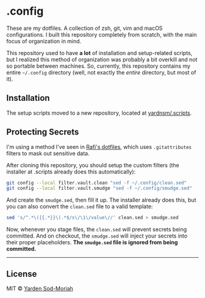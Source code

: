 # .config

These are my dotfiles. A collection of zsh, git, vim and macOS configurations. I built this
repository completely from scratch, with the main focus of organization in mind.

This repository used to have **a lot** of installation and setup-related scripts, but I realized
this method of organization was probably a bit overkill and not so portable between machines. So,
currently, this repository contains my entire `~/.config` directory (well, not exactly the *entire*
directory, but most of it).

## Installation

The setup scripts moved to a new repository, located at
[yardnsm/.scripts](https://github.com/yardnsm/.scripts).

## Protecting Secrets

I'm using a method I've seen in [Rafi's
dotfiles](https://github.com/rafi/.config#protecting-secrets), which uses `.gitattributes` filters
to mask out sensitive data.

After cloning this repository, you should setup the custom filters (the installer at .scripts
already does this automatically):

```bash
git config --local filter.vault.clean "sed -f ~/.config/clean.sed"
git config --local filter.vault.smudge "sed -f ~/.config/smudge.sed"
```

And create the `smudge.sed`, then fill it up. The installer already does this, but you can also
convert the `clean.sed` file to a valid template:

```bash
sed 's/^.*\({{.*}}\).*$/s\/\1\/value\//' clean.sed > smudge.sed
```

Now, whenever you stage files, the `clean.sed` will prevent secrets being committed. And on
checkout, the `smudge.sed` will inject your secrets into their proper placeholders. **The
`smudge.sed` file is ignored from being committed.**

----------------------------------------------------------------------------------------------------

## License

MIT © [Yarden Sod-Moriah](http://yardnsm.net/)
